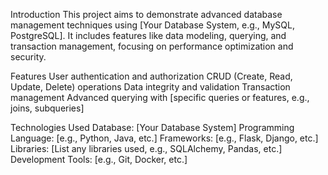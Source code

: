 Introduction
This project aims to demonstrate advanced database management techniques using [Your Database System, e.g., MySQL, PostgreSQL]. It includes features like data modeling, querying, and transaction management, focusing on performance optimization and security.

Features
User authentication and authorization
CRUD (Create, Read, Update, Delete) operations
Data integrity and validation
Transaction management
Advanced querying with [specific queries or features, e.g., joins, subqueries]


Technologies Used
Database: [Your Database System]
Programming Language: [e.g., Python, Java, etc.]
Frameworks: [e.g., Flask, Django, etc.]
Libraries: [List any libraries used, e.g., SQLAlchemy, Pandas, etc.]
Development Tools: [e.g., Git, Docker, etc.]

